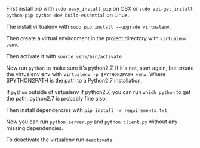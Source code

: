 First install pip with `sudo easy_install pip` on OSX or `sudo apt-get install python-pip python-dev build-essential` on Linux.

The install virtualenv with `sudo pip install --upgrade virtualenv`.

Then create a virtual environment in the project directory with `virtualenv venv`.

Then activate it with `source venv/bin/activate`.

Now run `python` to make sure it's python2.7. If it's not, start again, but create the virtualenv env with `virtualenv -p $PYTHON2PATH venv`. Where $PYTHON2PATH is the path to a Python2.7 installation.

If `python` outside of virtualenv if python2.7, you can run `which python` to get the path. python2.7 is probably fine also.

Then install dependencies with `pip install -r requirements.txt`

Now you can run `python server.py` and `python client.py` without any missing dependencies.

To deactivate the virtualenv run `deactivate`.
